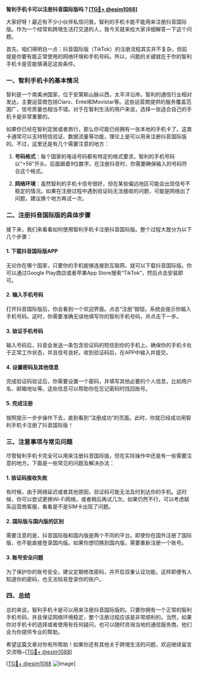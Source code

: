**智利手机卡可以注册抖音国际版吗？[[TG💪+ @esim1088](https://t.me/s/esim1088)]**

大家好呀！最近有不少小伙伴私信问我，智利的手机卡能不能用来注册抖音国际版。作为一个经常和跨境生活打交道的人，我今天就来给大家详细解答一下这个问题。

首先，咱们得明白一点：抖音国际版（TikTok）的注册流程其实并不复杂，但前提是你要有能正常使用的网络环境和手机号码。所以，问题的关键就在于你的智利手机卡是否能够满足这些条件。

### **一、智利手机卡的基本情况**

智利是一个南美洲国家，位于安第斯山脉以西，太平洋沿岸。智利的通信行业相对发达，主要运营商包括Claro、Entel和Movistar等。这些运营商提供的服务覆盖范围广，信号质量也相当不错。对于在智利生活的用户来说，选择一张适合自己的手机卡是非常重要的。

如果你已经在智利定居或者旅行，那么你可能已经拥有一张本地的手机卡了。这类卡通常可以支持短信验证、数据流量等功能，理论上是可以用来注册抖音国际版的。不过，这里还是有几个需要注意的地方：

1. **号码格式**：每个国家的电话号码都有特定的格式要求。智利的手机号码以“+56”开头，后面跟着9位数字。在注册抖音时，你需要确保输入的号码符合这个格式。
   
2. **网络环境**：虽然智利的手机卡信号很好，但在某些偏远地区可能会出现信号不稳定的情况。如果在注册过程中遇到验证码无法接收的问题，可能是网络出了问题，建议换个地方再试一次。

### **二、注册抖音国际版的具体步骤**

接下来，我们来看看如何使用智利手机卡注册抖音国际版。整个过程大致分为以下几个步骤：

#### **1. 下载抖音国际版APP**
无论你在哪个国家，只要你的手机能够连接到互联网，就可以下载抖音国际版。你可以通过Google Play商店或者苹果App Store搜索“TikTok”，然后点击安装即可。

#### **2. 输入手机号码**
打开抖音国际版后，你会看到一个欢迎界面。点击“注册”按钮，系统会提示你输入手机号码。这时，你需要准确无误地填写你的智利手机号码，并点击下一步。

#### **3. 验证手机号码**
输入号码后，抖音会发送一条包含验证码的短信到你的手机上。确保你的手机卡处于正常工作状态，并且信号良好。收到验证码后，在APP中输入并提交。

#### **4. 设置密码及其他信息**
完成验证码验证后，你需要设置一个密码，并填写其他必要的个人信息，比如用户名、邮箱地址等。这些信息可以帮助你在忘记密码时找回账号。

#### **5. 完成注册**
按照提示一步步操作下去，直到看到“注册成功”的页面。此时，你就已经成功用智利手机卡注册了抖音国际版！

### **三、注意事项与常见问题**

尽管智利手机卡完全可以用来注册抖音国际版，但在实际操作中还是有一些需要注意的地方。下面是一些常见的问题及解决办法：

#### **1. 验证码接收失败**
有时候，由于网络延迟或者其他原因，验证码可能无法及时到达你的手机。这时候，你可以尝试更换Wi-Fi网络，或者稍后再试几次。如果仍然不行，可以考虑联系运营商客服，看看是不是SIM卡出现了问题。

#### **2. 国际版与国内版的区别**
需要注意的是，抖音国际版和国内版是两个不同的平台。即使你在国外注册了国际版，也不能直接登录国内版。如果你想切换到国内版，需要重新注册一个账号。

#### **3. 账号安全问题**
为了保护你的账号安全，建议定期修改密码，并开启双重认证功能。这样即便有人知道你的密码，也无法轻易登录你的账户。

### **四、总结**

总的来说，智利手机卡是可以用来注册抖音国际版的。只要你拥有一个正常的智利手机号码，并且保证网络环境稳定，整个注册过程应该是非常顺利的。当然，如果你对手机卡的选择或者使用有任何疑问，也可以随时咨询当地的通信服务商，他们会为你提供专业的帮助。

希望这篇文章对你有所帮助！如果你还有其他关于跨境生活的问题，欢迎继续留言交流哦~[[TG💪+ @esim1088](https://t.me/s/esim1088)]

[[TG💪+ @esim1088](https://t.me/s/esim1088) ![Image](https://i.postimg.cc/4NQfJmqS/Snipaste-2025-05-13-00-14-12.png)]